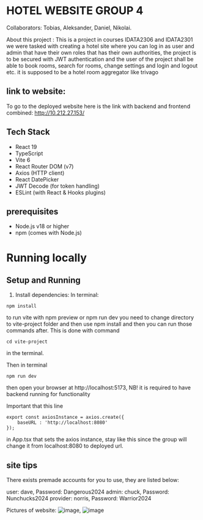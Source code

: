 # HOTEL WEBSITE GROUP 4 
Collaborators: Tobias, Aleksander, Daniel, Nikolai.

About this project : This is a project in courses IDATA2306 and IDATA2301 
we were tasked with creating a hotel site where you can log in as user and admin that have their own roles that has their own 
authorities, the project is to be secured with JWT authentication and the user of the project shall be able to book rooms,
search for rooms, change settings and login and logout etc. it is supposed to be a hotel room aggregator like trivago

## link to website:
To go to the deployed website here is the link with backend and frontend combined: http://10.212.27.153/

## Tech Stack
- React 19
- TypeScript
- Vite 6
- React Router DOM (v7)
- Axios (HTTP client)
- React DatePicker
- JWT Decode (for token handling)
- ESLint (with React & Hooks plugins)

## prerequisites
- Node.js v18 or higher
- npm (comes with Node.js)
  
# Running locally
## Setup and Running

1. Install dependencies:
In terminal:
```
npm install
```
to run vite with npm preview or npm run dev you need to change directory to vite-project folder and then use npm install and then you can run those commands after.
This is done with command 
```
cd vite-project
```
in the terminal.

Then in terminal
```
npm run dev
```
then open your browser at http://localhost:5173, NB! it is required to have backend running for functionality

Important that this line 
```
export const axiosInstance = axios.create({
    baseURL : 'http://localhost:8080'
});
```
in App.tsx that sets the axios instance, stay like this since the group will change it from localhost:8080 to deployed url.

## site tips
There exists premade accounts for you to use, they are listed below:
 
user: dave, Password: Dangerous2024
admin: chuck, Password: Nunchucks2024
provider: norris, Password: Warrior2024


Pictures of website:
![image](https://github.com/user-attachments/assets/e8e7d352-ea6d-440d-bb33-9cdae2392e00),
![image](https://github.com/user-attachments/assets/62867bf2-8aa1-442e-aa9e-33fc36a57485)







